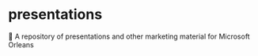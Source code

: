 # presentations
:page_with_curl: A repository of presentations and other marketing material for Microsoft Orleans
